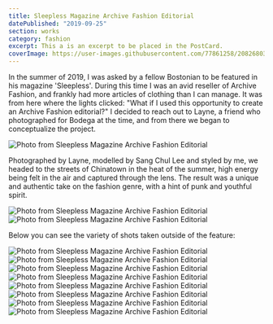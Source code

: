 ```yaml
---
title: Sleepless Magazine Archive Fashion Editorial
datePublished: "2019-09-25"
section: works
category: fashion
excerpt: This a is an excerpt to be placed in the PostCard.
coverImage: https://user-images.githubusercontent.com/77861258/208268038-345e528c-1132-451a-8503-f60ae7faa38c.jpg
---
```


In the summer of 2019, I was asked by a fellow Bostonian to be featured in his magazine 'Sleepless'. During this time I was an avid reseller of Archive Fashion, and frankly had more articles of clothing than I can manage. It was from here where the lights clicked: "What if I used this opportunity to create an Archive Fashion editorial?" I decided to reach out to Layne, a friend who photographed for Bodega at the time, and from there we began to conceptualize the project.

![Photo from Sleepless Magazine Archive Fashion Editorial](https://user-images.githubusercontent.com/77861258/208268117-3de250bc-2f2a-4898-bdd0-3d552e328f10.jpg)

Photographed by Layne, modelled by Sang Chul Lee and styled by me, we headed to the streets of Chinatown in the heat of the summer, high energy being felt in the air and captured through the lens. The result was a unique and authentic take on the fashion genre, with a hint of punk and youthful spirit.

![Photo from Sleepless Magazine Archive Fashion Editorial](https://user-images.githubusercontent.com/77861258/208268413-41a4e3b6-3408-403e-bf31-5e31df9f33bc.png)
![Photo from Sleepless Magazine Archive Fashion Editorial](https://user-images.githubusercontent.com/77861258/208268414-3ea18e63-6d9a-4985-9eb1-565a105da0fc.png)

Below you can see the variety of shots taken outside of the feature:

![Photo from Sleepless Magazine Archive Fashion Editorial](https://user-images.githubusercontent.com/77861258/208268449-72fa0508-d7cd-4240-bc28-56c8abc0d536.jpg)
![Photo from Sleepless Magazine Archive Fashion Editorial](https://user-images.githubusercontent.com/77861258/208268464-00063b0a-d28f-49e5-bada-1d1a1d11e8e1.jpg)
![Photo from Sleepless Magazine Archive Fashion Editorial](https://user-images.githubusercontent.com/77861258/208268497-c3cac892-b160-4125-90ed-579ac1400a24.jpg)
![Photo from Sleepless Magazine Archive Fashion Editorial](https://user-images.githubusercontent.com/77861258/208268470-e5d5c07f-8d7c-4bc5-8452-65e28c21661e.jpg)
![Photo from Sleepless Magazine Archive Fashion Editorial](https://user-images.githubusercontent.com/77861258/208268475-0713dd85-308e-499f-a239-f6caebfe11d7.jpg)
![Photo from Sleepless Magazine Archive Fashion Editorial](https://user-images.githubusercontent.com/77861258/208268476-6a53ab1f-ac9a-43a5-9993-effc5bcafcdb.jpg)
![Photo from Sleepless Magazine Archive Fashion Editorial](https://user-images.githubusercontent.com/77861258/208268484-5f39f7ca-f996-427a-8415-59c4fe2cddff.jpg)
![Photo from Sleepless Magazine Archive Fashion Editorial](https://user-images.githubusercontent.com/77861258/208268489-76046818-69a0-48db-8e4f-78ab3c1b6cb4.jpg)
